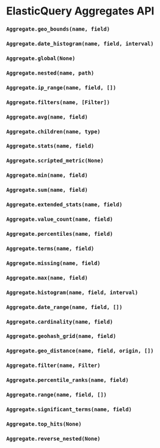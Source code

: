 # ElasticQuery Aggregates API

### `Aggregate.geo_bounds(name, field)`

### `Aggregate.date_histogram(name, field, interval)`

### `Aggregate.global(None)`

### `Aggregate.nested(name, path)`

### `Aggregate.ip_range(name, field, [])`

### `Aggregate.filters(name, [Filter])`

### `Aggregate.avg(name, field)`

### `Aggregate.children(name, type)`

### `Aggregate.stats(name, field)`

### `Aggregate.scripted_metric(None)`

### `Aggregate.min(name, field)`

### `Aggregate.sum(name, field)`

### `Aggregate.extended_stats(name, field)`

### `Aggregate.value_count(name, field)`

### `Aggregate.percentiles(name, field)`

### `Aggregate.terms(name, field)`

### `Aggregate.missing(name, field)`

### `Aggregate.max(name, field)`

### `Aggregate.histogram(name, field, interval)`

### `Aggregate.date_range(name, field, [])`

### `Aggregate.cardinality(name, field)`

### `Aggregate.geohash_grid(name, field)`

### `Aggregate.geo_distance(name, field, origin, [])`

### `Aggregate.filter(name, Filter)`

### `Aggregate.percentile_ranks(name, field)`

### `Aggregate.range(name, field, [])`

### `Aggregate.significant_terms(name, field)`

### `Aggregate.top_hits(None)`

### `Aggregate.reverse_nested(None)`
